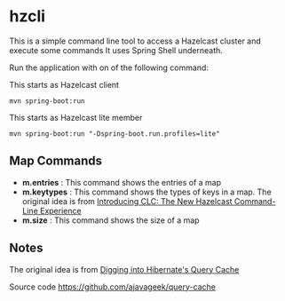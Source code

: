 # hzcli

This is a simple command line tool to access a Hazelcast cluster and execute some commands
It uses Spring Shell underneath.

Run the application with on of the following command:

This starts as Hazelcast client
```
mvn spring-boot:run
```

This starts as Hazelcast lite member
```
mvn spring-boot:run "-Dspring-boot.run.profiles=lite"
```

## Map Commands
* **m.entries** : This command shows the entries of a map
* **m.keytypes** : This command shows the types of keys in a map.  The original idea is from [Introducing CLC: The New Hazelcast Command-Line Experience](https://hazelcast.com/blog/introducing-clc-the-new-hazelcast-command-line-experience/)
* **m.size** : This command shows the size of a map

## Notes
The original idea is from [Digging into Hibernate's Query Cache](https://blog.frankel.ch/digging-hibernate-query-cache/)

Source code
https://github.com/ajavageek/query-cache